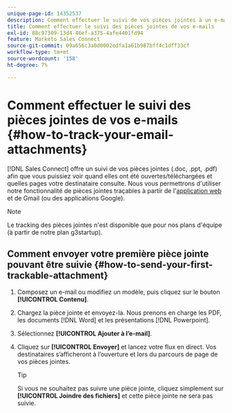 ```yaml
---
unique-page-id: 14352537
description: Comment effectuer le suivi de vos pièces jointes à un e-mail - Documents Marketo - Documentation du produit
title: Comment effectuer le suivi des pièces jointes de vos e-mails
exl-id: 88c97309-13d4-46ef-a375-4afe4401fd94
feature: Marketo Sales Connect
source-git-commit: 09a656c3a0d0002edfa1a61b987bff4c1dff33cf
workflow-type: tm+mt
source-wordcount: '158'
ht-degree: 7%

---
```


# Comment effectuer le suivi des pièces jointes de vos e-mails {#how-to-track-your-email-attachments}

[!DNL Sales Connect] offre un suivi de vos pièces jointes (.doc, .ppt, .pdf) afin que vous puissiez voir quand elles ont été ouvertes/téléchargées et quelles pages votre destinataire consulte. Nous vous permettrons d&#39;utiliser notre fonctionnalité de pièces jointes traçables à partir de l&#39;[application web](https://toutapp.com/login) et de Gmail (ou des applications Google).

>[!NOTE]
>
>Le tracking des pièces jointes n&#39;est disponible que pour nos plans d&#39;équipe (à partir de notre plan g3startup).

## Comment envoyer votre première pièce jointe pouvant être suivie {#how-to-send-your-first-trackable-attachment}

1. Composez un e-mail ou modifiez un modèle, puis cliquez sur le bouton **[!UICONTROL Contenu]**.

1. Chargez la pièce jointe et envoyez-la. Nous prenons en charge les PDF, les documents [!DNL Word] et les présentations [!DNL Powerpoint].

1. Sélectionnez **[!UICONTROL Ajouter à l’e-mail]**.

1. Cliquez sur **[!UICONTROL Envoyer]** et lancez votre flux en direct. Vos destinataires s’afficheront à l’ouverture et lors du parcours de page de vos pièces jointes.

   >[!TIP]
   >
   >Si vous ne souhaitez pas suivre une pièce jointe, cliquez simplement sur **[!UICONTROL Joindre des fichiers]** et cette pièce jointe ne sera pas suivie.

